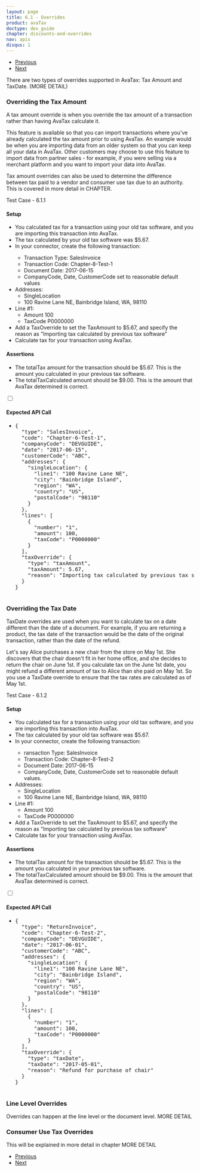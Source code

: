 ```yaml
---
layout: page
title: 6.1 - Overrides
product: avaTax
doctype: dev_guide
chapter: discounts-and-overrides
nav: apis
disqus: 1
---
```


<ul class="pager">
  <li class="previous"><a href="/avatax/dev-guide/discounts-and-overrides/"><i class="glyphicon glyphicon-chevron-left"></i>Previous</a></li>
  <li class="next"><a href="/avatax/dev-guide/discounts-and-overrides/discounts/">Next<i class="glyphicon glyphicon-chevron-right"></i></a></li>
</ul>

There are two types of overrides supported in AvaTax: Tax Amount and TaxDate. (MORE DETAIL)

<h3>Overriding the Tax Amount</h3>
A tax amount override is when you override the tax amount of a transaction rather than having AvaTax calculate it.

This feature is available so that you can import transactions where you've already calculated the tax amount prior to using AvaTax.  An example would be when you are importing data from an older system so that you can keep all your data in AvaTax.  Other customers may choose to use this feature to import data from partner sales - for example, if you were selling via a merchant platform and you want to import your data into AvaTax.

Tax amount overrides can also be used to determine the difference between tax paid to a vendor and consumer use tax due to an authority.  This is covered in more detail in CHAPTER.

<div class="dev-guide-test" id="test1">
    <div class="dev-guide-test-heading">Test Case - 6.1.1</div>
<div class="dev-guide-test-content">
<h4>Setup</h4>
<ul class="dev-guide-list">
    <li>You calculated tax for a transaction using your old tax software, and you are importing this transaction into AvaTax.</li>
    <li>The tax calculated by your old tax software was $5.67.</li>
    <li>In your connector, create the following transaction:</li>
        <ul class="dev-guide-list">
            <li>Transaction Type: SalesInvoice</li>
            <li>Transaction Code: Chapter-8-Test-1</li>
            <li>Document Date: 2017-06-15</li>
            <li>CompanyCode, Date, CustomerCode set to reasonable default values</li>
        </ul>
        <li>Addresses:
            <ul class="dev-guide-list">
                <li>SingleLocation</li>
                <li>100 Ravine Lane NE, Bainbridge Island, WA, 98110</li>
            </ul>
        </li>
        <li>Line #1:
            <ul class="dev-guide-list">
                <li>Amount 100</li>
                <li>TaxCode P0000000</li>
            </ul>
        </li>
        <li>Add a TaxOverride to set the TaxAmount to $5.67, and specify the reason as "Importing tax calculated by previous tax software"</li>
    <li>Calculate tax for your transaction using AvaTax.</li> 
</ul>
<h4>Assertions</h4>
<ul class="dev-guide-list">
    <li>The totalTax amount for the transaction should be $5.67. This is the amount you calculated in your previous tax software.</li>
    <li>The totalTaxCalculated amount should be $9.00. This is the amount that AvaTax determined is correct.</li>
</ul>
<div class="dev-guide-dropdown">
        <input id="checkbox_toggle1" type="checkbox" />
        <i id="icon-up" class="glyphicon glyphicon-chevron-down"></i><i id="icon-down" class="glyphicon glyphicon-chevron-right"></i>
        <label for="checkbox_toggle1"><h4>Expected API Call</h4></label>
        <ul class="dev-guide-dropdown-content">
            <li> 
                <pre>
{
  "type": "SalesInvoice",
  "code": "Chapter-6-Test-1",
  "companyCode": "DEVGUIDE",
  "date": "2017-06-15",
  "customerCode": "ABC",
  "addresses": {
    "singleLocation": {
      "line1": "100 Ravine Lane NE",
      "city": "Bainbridge Island",
      "region": "WA",
      "country": "US",
      "postalCode": "98110"
    }
  },
  "lines": [
    {
      "number": "1",
      "amount": 100,
      "taxCode": "P0000000"
    }
  ],
  "taxOverride": {
    "type": "taxAmount",
    "taxAmount": 5.67,
    "reason": "Importing tax calculated by previous tax software"
  }
}
                </pre>
            </li>
        </ul>
    </div>
</div>
</div>

<h3>Overriding the Tax Date</h3>
TaxDate overrides are used when you want to calculate tax on a date different than the date of a document.  For example, if you are returning a product, the tax date of the transaction would be the date of the original transaction, rather than the date of the refund.

Let's say Alice purchases a new chair from the store on May 1st.  She discovers that the chair doesn't fit in her home office, and she decides to return the chair on June 1st.  If you calculate tax on the June 1st date, you might refund a different amount of tax to Alice than she paid on May 1st.  So you use a TaxDate override to ensure that the tax rates are calculated as of May 1st.

<div class="dev-guide-test" id="test2">
    <div class="dev-guide-test-heading">Test Case - 6.1.2</div>
<div class="dev-guide-test-content">
<h4>Setup</h4>
<ul class="dev-guide-list">
    <li>You calculated tax for a transaction using your old tax software, and you are importing this transaction into AvaTax.</li>
    <li>The tax calculated by your old tax software was $5.67.</li>
    <li>In your connector, create the following transaction:</li>
        <ul class="dev-guide-list">
            <li>ransaction Type: SalesInvoice</li>
            <li>Transaction Code: Chapter-8-Test-2</li>
            <li>Document Date: 2017-06-15</li>
            <li>CompanyCode, Date, CustomerCode set to reasonable default values.</li>
        </ul>
        <li>Addresses:
            <ul class="dev-guide-list">
                <li>SingleLocation</li>
                <li>100 Ravine Lane NE, Bainbridge Island, WA, 98110</li>
            </ul>
        </li>
        <li>Line #1:
            <ul class="dev-guide-list">
                <li>Amount 100</li>
                <li>TaxCode P0000000</li>
            </ul>
        </li>
        <li>Add a TaxOverride to set the TaxAmount to $5.67, and specify the reason as "Importing tax calculated by previous tax software"</li>
    <li>Calculate tax for your transaction using AvaTax.</li> 
</ul>
<h4>Assertions</h4>
<ul class="dev-guide-list">
    <li>The totalTax amount for the transaction should be $5.67. This is the amount you calculated in your previous tax software.</li>
    <li>The totalTaxCalculated amount should be $9.00. This is the amount that AvaTax determined is correct.</li>
</ul>
<div class="dev-guide-dropdown">
        <input id="checkbox_toggle2" type="checkbox" />
        <i id="icon-up" class="glyphicon glyphicon-chevron-down"></i><i id="icon-down" class="glyphicon glyphicon-chevron-right"></i>
        <label for="checkbox_toggle2"><h4>Expected API Call</h4></label>
        <ul class="dev-guide-dropdown-content">
            <li> 
                <pre>
{
  "type": "ReturnInvoice",
  "code": "Chapter-6-Test-2",
  "companyCode": "DEVGUIDE",
  "date": "2017-06-01",
  "customerCode": "ABC",
  "addresses": {
    "singleLocation": {
      "line1": "100 Ravine Lane NE",
      "city": "Bainbridge Island",
      "region": "WA",
      "country": "US",
      "postalCode": "98110"
    }
  },
  "lines": [
    {
      "number": "1",
      "amount": 100,
      "taxCode": "P0000000"
    }
  ],
  "taxOverride": {
    "type": "taxDate",
    "taxDate": "2017-05-01",
    "reason": "Refund for purchase of chair"
  }
}
                </pre>
            </li>
        </ul>
    </div>
</div>
</div>

<h3>Line Level Overrides</h3>

Overrides can happen at the line level or the document level. MORE DETAIL

<h3>Consumer Use Tax Overrides</h3>

This will be explained in more detail in chapter MORE DETAIL

<ul class="pager">
  <li class="previous"><a href="/avatax/dev-guide/discounts-and-overrides/"><i class="glyphicon glyphicon-chevron-left"></i>Previous</a></li>
  <li class="next"><a href="/avatax/dev-guide/discounts-and-overrides/discounts/">Next<i class="glyphicon glyphicon-chevron-right"></i></a></li>
</ul>